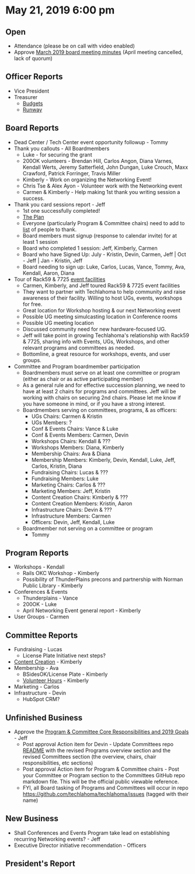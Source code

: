 # May 21, 2019 6:00 pm

## Open
* Attendance (please be on call with video enabled)
* Approve [March 2019 board meeting minutes](https://github.com/techlahoma/board_meetings/blob/master/2019/03_march_minutes.md) (April meeting cancelled, lack of quorum)

## Officer Reports
* Vice President
* Treasurer
    - [Budgets](https://docs.google.com/spreadsheets/d/1tw-q8jl-9VMMZ2OmxKM6sCq0A82pPU8yLPMsnaI-DGE/edit?usp=sharing)
    - [Runway](https://docs.google.com/spreadsheets/d/1BdSo4lCJLIDFu0a3EfQ3AWu2wgmotYP-qIzIDC4PXsk/edit?usp=sharing)

## Board Reports
* Dead Center / Tech Center event opportunity followup - Tommy
* Thank you callouts - All Boardmembers
  * Luke - for securing the grant
  * 200OK volunteers - Brendan Hill, Carlos Angon, Diana Varnes, Kendall Werts, Jeremy Satterfield, John Dungan, Luke Crouch, Maxx Crawford, Patrick Forringer, Travis Miller
  * Kimberly - Work on organizing the Networking Event!
  * Chris Tse & Alex Ayon - Volunteer work with the Networking event
  * Carmen & Kimberly - Help making 1st thank you writing session a success.
* Thank you card sessions report - Jeff
  * 1st one successfully completed!
  * [The Plan](https://docs.google.com/document/d/1-Vx8Q__uGzHx4jvDSHpQ5BwxbJiAGdgKF1_hv6JOYO0/edit?usp=sharing) 
  * Everyone (particularly Program & Committee chairs) need to add to [list](https://docs.google.com/spreadsheets/d/1Uar6k1I2Vt0cqJnpyVeHsrorVfcFaQwe9bdWeSQv2cs/) of people to thank.
  * Board members must signup (response to calendar invite) for at least 1 session
  * Board who completed 1 session: Jeff, Kimberly, Carmen
  * Board who have Signed Up: July - Kristin, Devin, Carmen, Jeff  | Oct - Jeff | Jan - Kristin, Jeff
  * Board needing to sign up: Luke, Carlos, Lucas, Vance, Tommy, Ava, Kendall, Aaron, Diana 
* Tour of Rack59 & 7725 [event facilities](https://rack59.com/data-center-services/auditorium-event-space/)
  * Carmen, Kimberly, and Jeff toured Rack59 & 7725 event facilities
  * They want to partner with Techlahoma to help community and raise awareness of their facility. Willing to host UGs, events, workshops for free.
  * Great location for Workshop hosting & our next Networking event
  * Possible UG meeting simulcasting location in Conference rooms
  * Possible UG meeting location
  * Discussed community need for new hardware-focused UG.
  * Jeff will take point in growing Techlahoma's relationship with Rack59 & 7725, sharing info with Events, UGs, Workshops, and other relevant programs and committees as needed.
  * Bottomline, a great resource for workshops, events, and user groups.
* Committee and Program boardmember participation
  * Boardmembers must serve on at least one committee or program (either as chair or as active participating member)
  * As a general rule and for effective succession planning, we need to have at least 2 chairs for programs and committees.  Jeff will be working with chairs on securing 2nd chairs.  Please let me know if you have someone in mind, or if you have a strong interest.
  * Boardmembers serving on committees, programs, & as officers:
    * UGs Chairs: Carmen & Kristin
    * UGs Members: ?
    * Conf & Events Chairs: Vance & Luke
    * Conf & Events Members: Carmen, Devin
    * Workshops Chairs: Kendall & ???
    * Workshops Members: Diana, Kimberly
    * Membership Chairs: Ava & Diana
    * Membership Members: Kimberly, Devin, Kendall, Luke, Jeff, Carlos, Kristin, Diana
    * Fundraising Chairs: Lucas & ???
    * Fundraising Members: Luke
    * Marketing Chairs: Carlos & ???
    * Marketing Members: Jeff, Kristin
    * Content Creation Chairs: Kimberly & ???
    * Content Creation Members: Kristin, Aaron
    * Infrastructure Chairs: Devin & ???
    * Infrastructure Members: Carmen
    * Officers:  Devin, Jeff, Kendall, Luke
  * Boardmember not serving on a committee or program
    * Tommy

## Program Reports
* Workshops - Kendall
  * Rails OKC Workshop - Kimberly
  * Possibility of ThunderPlains precons and partnership with Norman Public Library - Kimberly
* Conferences & Events 
  * Thunderplains - Vance
  * 200OK - Luke
  * April Networking Event general report - Kimberly
* User Groups - Carmen

## Committee Reports
* Fundraising - Lucas 
  * License Plate Initiative next steps?
* [Content Creation](https://github.com/techlahoma/board_meetings/blob/master/2019/attachments/05_content_creation.md) - Kimberly
* Membership - Ava
  * BSidesOK/License Plate - Kimberly
  * [Volunteer Hours](https://forms.gle/k6woXCBXLuX8pJzD9) - Kimberly
* Marketing - Carlos
* Infrastructure -  Devin
  * HubSpot CRM?

## Unfinished Business
* Approve the [Program & Committee Core Responsibilities and 2019 Goals](https://docs.google.com/document/d/1t0DvSRjUgFmTVYmfO7f9LaAyMJMfndnA-FrbGCwjWy8/edit?usp=sharing) - Jeff
  * Post approval Action item for Devin - Update Committees repo [README](https://github.com/techlahoma/committees) with the revised Programs overview section and the revised Committees section (the overview, chairs, chair responsibilities, etc sections)
  * Post approval Action item for Program & Committee chairs - Post your Committee or Program section to the Committees GitHub repo markdown file.  This will be the official public viewable reference.
  * FYI, all Board tasking of Programs and Committees will occur in repo https://github.com/techlahoma/techlahoma/issues (tagged with their name)


## New Business
* Shall Conferences and Events Program take lead on establishing recurring Networking events? - Jeff
* Executive Director initiative recommendation - Officers

## President's Report 


